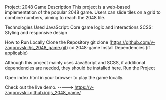 
Project: 2048 Game
Description
This project is a web-based implementation of the popular 2048 game. Users can slide tiles on a grid to combine numbers, aiming to reach the 2048 tile.

Technologies Used
JavaScript: Core game logic and interactions
SCSS: Styling and responsive design

How to Run Locally
Clone the Repository
git clone (https://github.com/v-zagorovskii/js_2048_game.git)
cd 2048-game
Install Dependencies (if applicable)

Although this project mainly uses JavaScript and SCSS, if additional dependencies are needed, they should be installed here.
Run the Project

Open index.html in your browser to play the game locally.

Check out the live demo.
----->  https://v-zagorovskii.github.io/js_2048_game/

